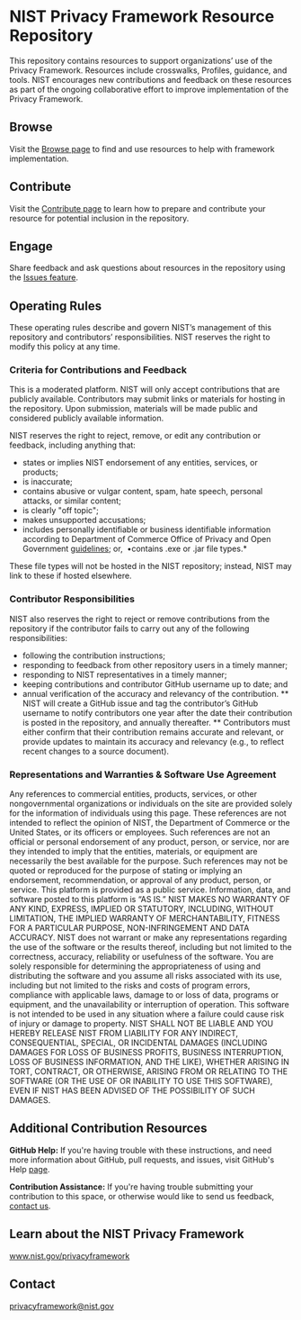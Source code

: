 # NIST Privacy Framework Resource Repository
This repository contains resources to support organizations’ use of the Privacy Framework. Resources include crosswalks, Profiles, guidance, and tools. NIST encourages new contributions and feedback on these resources as part of the ongoing collaborative effort to improve implementation of the Privacy Framework.

## Browse
Visit the [Browse page](www.nist.gov/privacy-framework/resource-repository/browse) to find and use resources to help with framework implementation. 

## Contribute
Visit the [Contribute page](www.nist.gov/privacy-framework/resource-repository/contribute) to learn how to prepare and contribute your resource for potential inclusion in the repository.

## Engage
Share feedback and ask questions about resources in the repository using the [Issues feature](https://github.com/usnistgov/PrivacyFrmwkResources/issues/new).

## Operating Rules
These operating rules describe and govern NIST’s management of this repository and contributors’ responsibilities. NIST reserves the right to modify this policy at any time.

### Criteria for Contributions and Feedback
This is a moderated platform. NIST will only accept contributions that are publicly available. Contributors may submit links or materials for hosting in the repository. Upon submission, materials will be made public and considered publicly available information. 

NIST reserves the right to reject, remove, or edit any contribution or feedback, including anything that: 
* states or implies NIST endorsement of any entities, services, or products;  
* is inaccurate;  
* contains abusive or vulgar content, spam, hate speech, personal attacks, or similar content;  
* is clearly "off topic"; 
* makes unsupported accusations;
* includes personally identifiable or business identifiable information according to Department of Commerce Office of Privacy and Open Government [guidelines](http://www.osec.doc.gov/opog/privacy/PII_BII.html); or, 
•contains .exe or .jar file types.* 

These file types will not be hosted in the NIST repository; instead, NIST may link to these if hosted elsewhere.

### Contributor Responsibilities
NIST also reserves the right to reject or remove contributions from the repository if the contributor fails to carry out any of the following responsibilities:
* following the contribution instructions;
* responding to feedback from other repository users in a timely manner;
* responding to NIST representatives in a timely manner;
* keeping contributions and contributor GitHub username up to date; and
* annual verification of the accuracy and relevancy of the contribution.
** NIST will create a GitHub issue and tag the contributor’s GitHub username to notify contributors one year after the date their contribution is posted in the repository, and annually thereafter.
** Contributors must either confirm that their contribution remains accurate and relevant, or provide updates to maintain its accuracy and relevancy (e.g., to reflect recent changes to a source document).

### Representations and Warranties & Software Use Agreement 
Any references to commercial entities, products, services, or other nongovernmental organizations or individuals on the site are provided solely for the information of individuals using this page. These references are not intended to reflect the opinion of NIST, the Department of Commerce or the United States, or its officers or employees. Such references are not an official or personal endorsement of any product, person, or service, nor are they intended to imply that the entities, materials, or equipment are necessarily the best available for the purpose. Such references may not be quoted or reproduced for the purpose of stating or implying an endorsement, recommendation, or approval of any product, person, or service.
This platform is provided as a public service. Information, data, and software posted to this platform is “AS IS.” NIST MAKES NO WARRANTY OF ANY KIND, EXPRESS, IMPLIED OR STATUTORY, INCLUDING, WITHOUT LIMITATION, THE IMPLIED WARRANTY OF MERCHANTABILITY, FITNESS FOR A PARTICULAR PURPOSE, NON-INFRINGEMENT AND DATA ACCURACY. NIST does not warrant or make any representations regarding the use of the software or the results thereof, including but not limited to the correctness, accuracy, reliability or usefulness of the software. You are solely responsible for determining the appropriateness of using and distributing the software and you assume all risks associated with its use, including but not limited to the risks and costs of program errors, compliance with applicable laws, damage to or loss of data, programs or equipment, and the unavailability or interruption of operation. This software is not intended to be used in any situation where a failure could cause risk of injury or damage to property. NIST SHALL NOT BE LIABLE AND YOU HEREBY RELEASE NIST FROM LIABILITY FOR ANY INDIRECT, CONSEQUENTIAL, SPECIAL, OR INCIDENTAL DAMAGES (INCLUDING DAMAGES FOR LOSS OF BUSINESS PROFITS, BUSINESS INTERRUPTION, LOSS OF BUSINESS INFORMATION, AND THE LIKE), WHETHER ARISING IN TORT, CONTRACT, OR OTHERWISE, ARISING FROM OR RELATING TO THE SOFTWARE (OR THE USE OF OR INABILITY TO USE THIS SOFTWARE), EVEN IF NIST HAS BEEN ADVISED OF THE POSSIBILITY OF SUCH DAMAGES.

## Additional Contribution Resources

**GitHub Help:** If you're having trouble with these instructions, and need more information about GitHub, pull requests, and issues, visit GitHub's Help [page](https://help.github.com/categories/collaborating-with-issues-and-pull-requests/). 

**Contribution Assistance:** If you're having trouble submitting your contribution to this space, or otherwise would like to send us feedback, [contact us](mailto:privacyframework@nist.gov).

## Learn about the NIST Privacy Framework
www.nist.gov/privacyframework

## Contact
privacyframework@nist.gov
